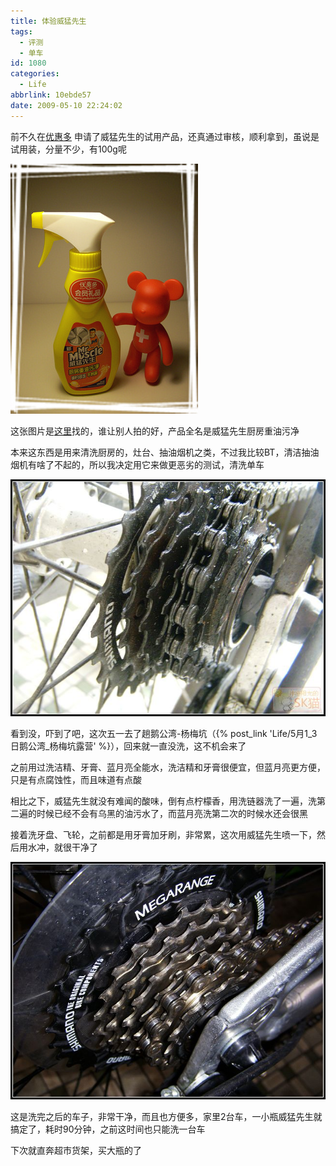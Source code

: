```yaml
---
title: 体验威猛先生
tags:
  - 评测
  - 单车
id: 1080
categories:
  - Life
abbrlink: 10ebde57
date: 2009-05-10 22:24:02
---
```


前不久在[优惠多](http://youhuiduo.net) 申请了威猛先生的试用产品，还真通过审核，顺利拿到，虽说是试用装，分量不少，有100g呢

![威猛先生](/images/2009/05/10_200905172228530776_6779.jpg)
<!--more-->
这张图片是[这里](http://blog.eccn.com/u/123895/archives/2009/16328.htm)找的，谁让别人拍的好，产品全名是威猛先生厨房重油污净

本来这东西是用来清洗厨房的，灶台、抽油烟机之类，不过我比较BT，清洁抽油烟机有啥了不起的，所以我决定用它来做更恶劣的测试，清洗单车

![](/images/2009/05/10_200905172237304243_6780.jpg)

看到没，吓到了吧，这次五一去了趟鹅公湾-杨梅坑（{% post_link 'Life/5月1_3日鹅公湾_杨梅坑露营' %}），回来就一直没洗，这不机会来了

之前用过洗洁精、牙膏、蓝月亮全能水，洗洁精和牙膏很便宜，但蓝月亮更方便，只是有点腐蚀性，而且味道有点酸

相比之下，威猛先生就没有难闻的酸味，倒有点柠檬香，用洗链器洗了一遍，洗第二遍的时候已经不会有乌黑的油污水了，而蓝月亮洗第二次的时候水还会很黑

接着洗牙盘、飞轮，之前都是用牙膏加牙刷，非常累，这次用威猛先生喷一下，然后用水冲，就很干净了

![](/images/2009/05/10_200905172247044731_6781.jpg)

这是洗完之后的车子，非常干净，而且也方便多，家里2台车，一小瓶威猛先生就搞定了，耗时90分钟，之前这时间也只能洗一台车

下次就直奔超市货架，买大瓶的了